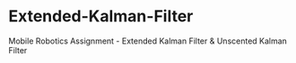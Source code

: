 # Extended-Kalman-Filter
Mobile Robotics Assignment - Extended Kalman Filter &amp; Unscented Kalman Filter
